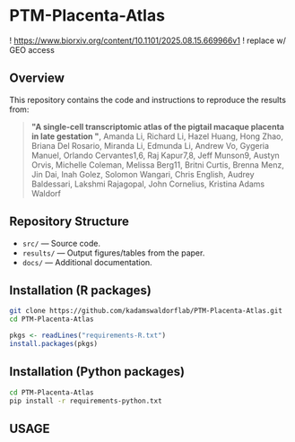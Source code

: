 # PTM-Placenta-Atlas

! https://www.biorxiv.org/content/10.1101/2025.08.15.669966v1
! replace w/ GEO access

## Overview
This repository contains the code and instructions to reproduce the results from:
> **"A single-cell transcriptomic atlas of the pigtail macaque placenta in late gestation "**, Amanda Li, Richard Li, Hazel Huang, Hong Zhao, Briana Del Rosario, Miranda Li, Edmunda Li, Andrew Vo, Gygeria Manuel, Orlando Cervantes1,6, Raj Kapur7,8, Jeff Munson9, Austyn Orvis, Michelle Coleman, Melissa Berg11, Britni Curtis, Brenna Menz, Jin Dai, Inah Golez, Solomon Wangari, Chris English, Audrey Baldessari, Lakshmi Rajagopal, John Cornelius, Kristina Adams Waldorf 

## Repository Structure
- `src/` — Source code.
- `results/` — Output figures/tables from the paper.
- `docs/` — Additional documentation.

## Installation (R packages)
```bash
git clone https://github.com/kadamswaldorflab/PTM-Placenta-Atlas.git
cd PTM-Placenta-Atlas
```
```R
pkgs <- readLines("requirements-R.txt")
install.packages(pkgs)
```

## Installation (Python packages)
```bash
cd PTM-Placenta-Atlas
pip install -r requirements-python.txt
```
## USAGE
```bash
